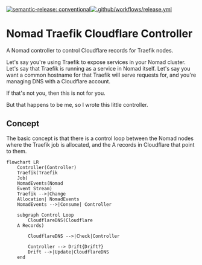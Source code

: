 [![semantic-release: conventional](https://img.shields.io/badge/semantic--release-conventional-e10079?logo=semantic-release)](https://github.com/semantic-release/semantic-release)[![.github/workflows/release.yml](https://github.com/brucellino/nomad-traefik-cloudflare-controller/actions/workflows/release.yml/badge.svg)](https://github.com/brucellino/nomad-traefik-cloudflare-controller/actions/workflows/release.yml)

# Nomad Traefik Cloudflare Controller

A Nomad controller to control Cloudflare records for Traefik nodes.

Let's say you're using Traefik to expose services in your Nomad cluster.
Let's say that Traefik is running as a service in Nomad itself.
Let's say you want a common hostname for that Traefik will serve requests for, and you're managing DNS with a Cloudflare account.

If that's not you, then this is not for you.

But that happens to be me, so I wrote this little controller.

## Concept

The basic concept is that there is a control loop between the Nomad nodes where the Traefik job is allocated, and the A records in Cloudflare that point to them.

```mermaid
flowchart LR
    Controller(Controller)
    Traefik(Traefik
    Job)
    NomadEvents(Nomad
    Event Stream)
    Traefik -->|Change
    Allocation| NomadEvents
    NomadEvents -->|Consume| Controller

    subgraph Control Loop
        CloudflareDNS(Cloudflare
    A Records)

        CloudflareDNS -->|Check|Controller

        Controller --> Drift{Drift?}
        Drift -->|Update|CloudflareDNS
    end
```
